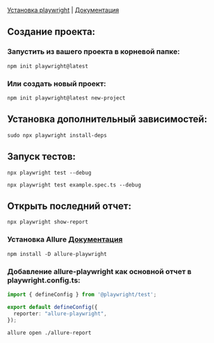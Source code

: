 [Установка playwright](https://www.npmjs.com/package/playwright) | [Документация](https://playwright.dev/docs/intro)

## Создание проекта:
### Запустить из вашего проекта в корневой папке:
`npm init playwright@latest`
### Или создать новый проект:
`npm init playwright@latest new-project`

## Установка дополнительный зависимостей:
`sudo npx playwright install-deps`

## Запуск тестов:
`npx playwright test --debug`

`npx playwright test example.spec.ts --debug`
## Открыть последний отчет:
`npx playwright show-report`

### Установка Allure [Документация](https://www.npmjs.com/package/allure-playwright)
`npm install -D allure-playwright`
### Добавление allure-playwright как основной отчет в playwright.config.ts:
```typescript
import { defineConfig } from '@playwright/test';

export default defineConfig({
  reporter: "allure-playwright",
});
```
`allure open ./allure-report`
